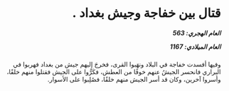 <h1 dir="rtl">قتال بين خفاجة وجيش بغداد .</h1>

<h5 dir="rtl">العام الهجري:  563

العام الميلادي: 1167

</h5>

<p dir="rtl">وفيها أفسدت خفاجة في البلاد ونهَبوا القرى، فخرجَ إليهم جيش من بغداد فهربوا في البراري فانحسر الجيشُ عنهم خوفًا من العطش، فكَرُّوا على الجيش فقتلوا منهم خلقًا، وأسروا آخرين، وكان قد أسر الجيش منهم خلقًا، فصُلِبوا على الأسوار.</p></br>
